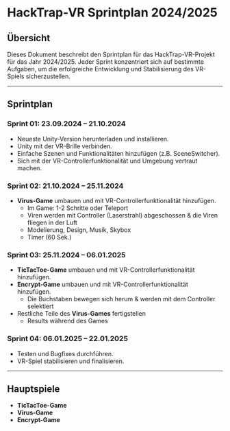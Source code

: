 # HackTrap-VR Sprintplan 2024/2025

## Übersicht

Dieses Dokument beschreibt den Sprintplan für das HackTrap-VR-Projekt für das Jahr 2024/2025. Jeder Sprint konzentriert sich auf bestimmte Aufgaben, um die erfolgreiche Entwicklung und Stabilisierung des VR-Spiels sicherzustellen.

---

## Sprintplan

### **Sprint 01: 23.09.2024 – 21.10.2024**
- Neueste Unity-Version herunterladen und installieren.
- Unity mit der VR-Brille verbinden.
- Einfache Szenen und Funktionalitäten hinzufügen (z.B. SceneSwitcher).
- Sich mit der VR-Controllerfunktionalität und Umgebung vertraut machen.

### **Sprint 02: 21.10.2024 – 25.11.2024**
- **Virus-Game** umbauen und mit VR-Controllerfunktionalität hinzufügen.
  - Im Game: 1-2 Schritte oder Teleport
  - Viren werden mit Controller (Laserstrahl) abgeschossen & die Viren fliegen in der Luft
  - Modelierung, Design, Musik, Skybox
  - Timer (60 Sek.)

### **Sprint 03: 25.11.2024 – 06.01.2025**
- **TicTacToe-Game** umbauen und mit VR-Controllerfunktionalität hinzufügen.
- **Encrypt-Game** umbauen und mit VR-Controllerfunktionalität hinzufügen.
  - Die Buchstaben bewegen sich herum & werden mit dem Controller selektiert
- Restliche Teile des **Virus-Games** fertigstellen
  - Results während des Games

### **Sprint 04: 06.01.2025 – 22.01.2025**
- Testen und Bugfixes durchführen.
- VR-Spiel stabilisieren und finalisieren.

---

## Hauptspiele
- **TicTacToe-Game**
- **Virus-Game**
- **Encrypt-Game**
